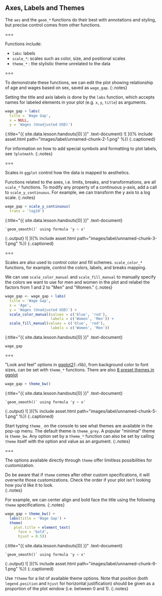 ---
---



## Axes, Labels and Themes

The `aes` and the `geom_*` functions do their best with annotations and styling,
but precise control comes from other functions. 

===

Functions include:

- `labs`: labels
- `scale_*`: scales such as color, size, and positional scales
- `theme_*` : the stylistic theme unrelated to the data

===

To demonstrate these functions, we can edit the plot showing relationship of age and wages based on sex, saved as `wage_gap`. 
{:.notes}

Setting the title and axis labels is done by the `labs` function, which accepts names for
labeled elements in your plot (e.g. `x`, `y`, `title`) as arguments.



~~~r
wage_gap + labs(
  title = 'Wage Gap',
  x = NULL,
  y = 'Wages (Unadjusted USD)')
~~~
{:title="{{ site.data.lesson.handouts[0] }}" .text-document}
![ ]({% include asset.html path="images/label/unnamed-chunk-2-1.png" %})
{:.captioned}

For information on how to add special symbols and formatting to plot labels, see
`?plotmath`.
{:.notes}

===

Scales in `ggplot` control how the data is mapped to aesthetics. 

Functions related to the axes, i.e.  limits, breaks, and transformations,
are all `scale_*` functions. To modify any property of a continuous y-axis, add
a call to `scale_y_continuous`. For example, we can transform the y axis to a log scale.
{:.notes}



~~~r
wage_gap + scale_y_continuous(
  trans = 'log10')
~~~
{:title="{{ site.data.lesson.handouts[0] }}" .text-document}


~~~
`geom_smooth()` using formula 'y ~ x'
~~~
{:.output}
![ ]({% include asset.html path="images/label/unnamed-chunk-3-1.png" %})
{:.captioned}

===

Scales are also used to control color and fill schemes. `scale_color_*` functions, for example, control the colors, labels, and breaks mapping.

We can use `scale_color_manual` and `scale_fill_manual` to manually specify the colors we want to use for men and women in the plot and relabel the factors from 1 and 2 to "Men" and "Women."
{:.notes}




~~~r
wage_gap <- wage_gap + labs(
  title = 'Wage Gap',
  x = 'Age',
  y = 'Wages (Unadjusted USD)') + 
  scale_color_manual(values = c('blue', 'red'), 
                     labels = c('Women', 'Men')) + 
  scale_fill_manual(values = c('blue', 'red'), 
                     labels = c('Women', 'Men')) 
~~~
{:title="{{ site.data.lesson.handouts[0] }}" .text-document}


```
wage_gap
```
===

"Look and feel" options in [ggplot2](){:.rlib}, from background color to font
sizes, can be set with `theme_*` functions. There are also [8 preset themes in ggplot](https://ggplot2.tidyverse.org/reference/ggtheme.html)



~~~r
wage_gap + theme_bw()
~~~
{:title="{{ site.data.lesson.handouts[0] }}" .text-document}


~~~
`geom_smooth()` using formula 'y ~ x'
~~~
{:.output}
![ ]({% include asset.html path="images/label/unnamed-chunk-5-1.png" %})
{:.captioned}

Start typing `theme_` on the console to see what themes are available in the
pop-up menu. The default theme is `theme_grey`. A popular "minimal" theme is
`theme_bw`. Any option set by a `theme_*` function can also be set by calling
`theme` itself with the option and value as an argument.
{:.notes}

===

The options available directly through `theme` offer limitless possibilities
for customization.

Do be aware that if `theme` comes after other custom specifications, it will overwrite
those customizations.  Check the order if your plot isn't looking how you'd like it to look.  
{:.notes}

For example, we can center align and bold face the title using the following `theme` specifications.
{:.notes}



~~~r
wage_gap + theme_bw() +
  labs(title = 'Wage Gap') +
  theme(
    plot.title = element_text(
      face = 'bold',
      hjust = 0.5))
~~~
{:title="{{ site.data.lesson.handouts[0] }}" .text-document}


~~~
`geom_smooth()` using formula 'y ~ x'
~~~
{:.output}
![ ]({% include asset.html path="images/label/unnamed-chunk-6-1.png" %})
{:.captioned}

Use `?theme` for a list of available theme options. Note that position (both
`legend.position` and `hjust` for horizontal justification) should be given as a
proportion of the plot window (i.e. between 0 and 1).
{:.notes}
